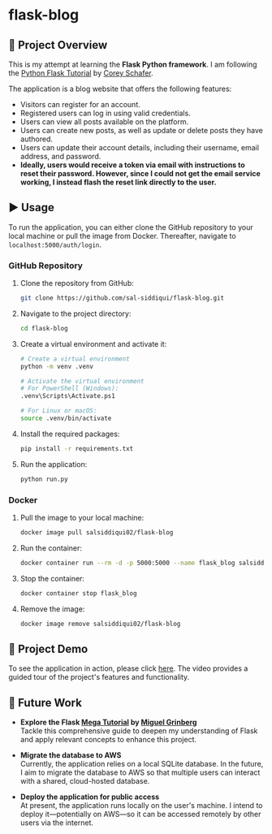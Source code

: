 # flask-blog

## 📝 Project Overview

This is my attempt at learning the **Flask Python framework**. I am following the [Python Flask Tutorial](https://www.youtube.com/playlist?list=PL-osiE80TeTs4UjLw5MM6OjgkjFeUxCYH) by [Corey Schafer](https://www.youtube.com/@coreyms).

The application is a blog website that offers the following features:

- Visitors can register for an account.
- Registered users can log in using valid credentials.
- Users can view all posts available on the platform.
- Users can create new posts, as well as update or delete posts they have authored.
- Users can update their account details, including their username, email address, and password.
- **Ideally, users would receive a token via email with instructions to reset their password. However, since I could not get the email service working, I instead flash the reset link directly to the user.**

## ▶️ Usage

To run the application, you can either clone the GitHub repository to your local machine or pull the image from Docker. Thereafter, navigate to `localhost:5000/auth/login`.

### GitHub Repository

1.  Clone the repository from GitHub:

    ```bash
    git clone https://github.com/sal-siddiqui/flask-blog.git
    ```

2.  Navigate to the project directory:

    ```bash
    cd flask-blog
    ```

3.  Create a virtual environment and activate it:

    ```bash
    # Create a virtual environment
    python -m venv .venv

    # Activate the virtual environment
    # For PowerShell (Windows):
    .venv\Scripts\Activate.ps1

    # For Linux or macOS:
    source .venv/bin/activate
    ```

4.  Install the required packages:

    ```bash
    pip install -r requirements.txt
    ```

5.  Run the application:

    ```bash
    python run.py
    ```

### Docker

1.  Pull the image to your local machine:

    ```bash
    docker image pull salsiddiqui02/flask-blog
    ```

2.  Run the container:

    ```bash
    docker container run --rm -d -p 5000:5000 --name flask_blog salsiddiqui02/flask-blog
    ```


3.  Stop the container:

    ```bash
    docker container stop flask_blog
    ```

4. Remove the image:

    ```bash
    docker image remove salsiddiqui02/flask-blog
    ```

## 🎥 Project Demo

To see the application in action, please click [here](https://youtu.be/z8yGFXgWYDo).
The video provides a guided tour of the project's features and functionality.

## 🧭 Future Work

- **Explore the Flask [Mega Tutorial](https://blog.miguelgrinberg.com/post/the-flask-mega-tutorial-part-i-hello-world) by [Miguel Grinberg](https://blog.miguelgrinberg.com/)**  
  Tackle this comprehensive guide to deepen my understanding of Flask and apply relevant concepts to enhance this project.

- **Migrate the database to AWS**  
  Currently, the application relies on a local SQLite database. In the future, I aim to migrate the database to AWS so that multiple users can interact with a shared, cloud-hosted database.

- **Deploy the application for public access**  
  At present, the application runs locally on the user's machine. I intend to deploy it—potentially on AWS—so it can be accessed remotely by other users via the internet.
